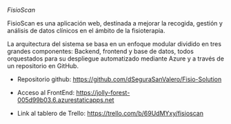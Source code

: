 *FisioScan*

FisioScan es una aplicación web, destinada a mejorar la recogida, gestión y análisis de datos clínicos en el ámbito de la fisioterapia.

La arquitectura del sistema se basa en un enfoque modular dividido en tres grandes componentes: Backend, frontend y base de datos, todos orquestados para su despliegue automatizado mediante Azure y a través de un repositorio en GitHub.

- Repositorio github: https://github.com/dSeguraSanValero/Fisio-Solution

- Acceso al FrontEnd: https://jolly-forest-005d99b03.6.azurestaticapps.net

- Link al tablero de Trello: https://trello.com/b/69UdMYxy/fisioscan
